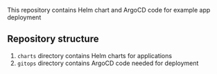 This repository contains Helm chart and ArgoCD code for example app deployment

## Repository structure
1. `charts` directory contains Helm charts for applications
2. `gitops` directory contains ArgoCD code needed for deployment
